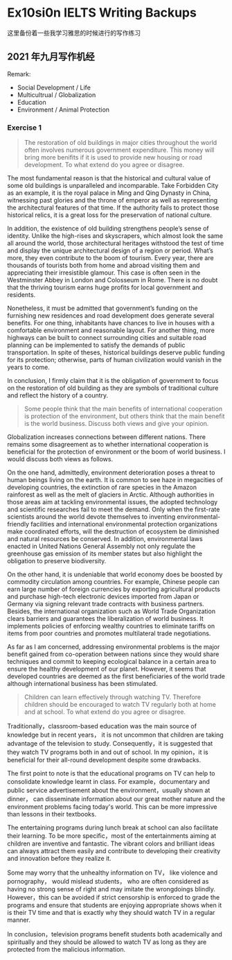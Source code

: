 # Ex10si0n IELTS Writing Backups

这里备份着一些我学习雅思的时候进行的写作练习

## 2021 年九月写作机经

Remark:
* Social Development / Life
* Multicultrual / Globalization
* Education
* Environment / Animal Protection

### Exercise 1

> The restoration of old buildings in major cities throughout the world often involves numerous government expenditure. This money will bring more benifits if it is used to provide new housing or road development. To what extend do you agree or disagree.

The most fundamental reason is that the historical and cultural value of some old buildings is unparalleled and incomparable. Take Forbidden City as an example, it is the royal palace in Ming and Qing Dynasty in China, witnessing past glories and the throne of emperor as well as representing the architectural features of that time. If the authority fails to protect those historical relics, it is a great loss for the preservation of national culture. 

In addition, the existence of old building strengthens people’s sense of identity. Unlike the high-rises and skyscrapers, which almost look the same all around the world, those architectural heritages withstood the test of time and display the unique architectural design of a region or period. What’s more, they even contribute to the boom of tourism. Every year, there are thousands of tourists both from home and abroad visiting them and appreciating their irresistible glamour. This case is often seen in the Westminster Abbey in London and Colosseum in Rome. There is no doubt that the thriving tourism earns huge profits for local government and residents. 

Nonetheless, it must be admitted that government’s funding on the furnishing new residences and road development does generate several benefits. For one thing, inhabitants have chances to live in houses with a comfortable environment and reasonable layout. For another thing, more highways can be built to connect surrounding cities and suitable road planning can be implemented to satisfy the demands of public transportation. In spite of theses, historical buildings deserve public funding for its protection; otherwise, parts of human civilization would vanish in the years to come.

In conclusion, I firmly claim that it is the obligation of government to focus on the restoration of old building as they are symbols of traditional culture and reflect the history of a country.

> Some people think that the main benefits of international cooperation is protection of the environment, but others think that the main benefit is the world business. Discuss both views and give your opinion.

Globalization increases connections between different nations. There remains some disagreement as to whether international cooperation is beneficial for the protection of environment or the boom of world business. I would discuss both views as follows. 

On the one hand, admittedly, environment deterioration poses a threat to human beings living on the earth. It is common to see haze in megacities of developing countries, the extinction of rare species in the Amazon rainforest as well as the melt of glaciers in Arctic. Although authorities in those areas aim at tackling environmental issues, the adopted technology and scientific researches fail to meet the demand. Only when the first-rate scientists around the world devote themselves to inventing environmental-friendly facilities and international environmental protection organizations make coordinated efforts, will the destruction of ecosystem be diminished and natural resources be conserved. In addition, environmental laws enacted in United Nations General Assembly not only regulate the greenhouse gas emission of its member states but also highlight the obligation to preserve biodiversity. 

On the other hand, it is undeniable that world economy does be boosted by commodity circulation among countries. For example, Chinese people can earn large number of foreign currencies by exporting agricultural products and purchase high-tech electronic devices imported from Japan or Germany via signing relevant trade contracts with business partners. Besides, the international organization such as World Trade Organization clears barriers and guarantees the liberalization of world business. It implements policies of enforcing wealthy countries to eliminate tariffs on items from poor countries and promotes multilateral trade negotiations.

As far as I am concerned, addressing environmental problems is the major benefit gained from co-operation between nations since they would share techniques and commit to keeping ecological balance in a certain area to ensure the healthy development of our planet. However, it seems that developed countries are deemed as the first beneficiaries of the world trade although international business has been stimulated.

> Children can learn effectively through watching TV. Therefore children should be encouraged to watch TV regularly both at home and at school. To what extend do you agree or disagree.

Traditionally，classroom-based education was the main source of knowledge but in recent years， it is not uncommon that children are taking advantage of the television to study. Consequently，it is suggested that they watch TV programs both in and out of school. In my opinion，it is beneficial for their all-round development despite some drawbacks.

The first point to note is that the educational programs on TV can help to consolidate knowledge learnt in class. For example，documentary and public service advertisement about the environment，usually shown at dinner， can disseminate information about our great mother nature and the environment problems facing today's world. This can be more impressive than lessons in their textbooks. 

The entertaining programs during lunch break at school can also facilitate their learning. To be more specific，most of the entertainments aiming at children are inventive and fantastic. The vibrant colors and brilliant ideas can always attract them easily and contribute to developing their creativity and innovation before they realize it. 

Some may worry that the unhealthy information on TV， like violence and pornography， would mislead students， who are often considered as having no strong sense of right and may imitate the wrongdoings blindly. However，this can be avoided if strict censorship is enforced to grade the programs and ensure that students are enjoying appropriate shows when it is their TV time and that is exactly why they should watch TV in a regular manner. 

In conclusion，television programs benefit students both academically and spiritually and they should be allowed to watch TV as long as they are protected from the malicious information.

